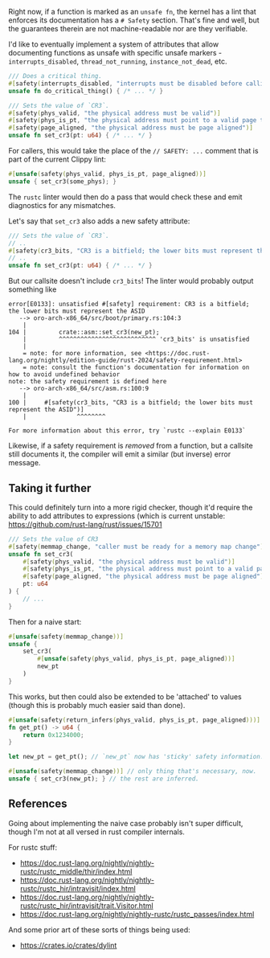 Right now, if a function is marked as an `unsafe fn`, the kernel has a lint that enforces its documentation has a `# Safety` section. That's fine and well, but the guarantees therein are not machine-readable nor are they verifiable.

I'd like to eventually implement a system of attributes that allow documenting functions as unsafe with specific unsafe markers - `interrupts_disabled`, `thread_not_running`, `instance_not_dead`, etc.

```rust
/// Does a critical thing.
#[safety(interrupts_disabled, "interrupts must be disabled before calling")]
unsafe fn do_critical_thing() { /* ... */ }

/// Sets the value of `CR3`.
#[safety(phys_valid, "the physical address must be valid")]
#[safety(phys_is_pt, "the physical address must point to a valid page table")]
#[safety(page_aligned, "the physical address must be page aligned")]
unsafe fn set_cr3(pt: u64) { /* ... */ }
```

For callers, this would take the place of the `// SAFETY: ...` comment that is part of the current Clippy lint:

```rust
#[unsafe(safety(phys_valid, phys_is_pt, page_aligned))]
unsafe { set_cr3(some_phys); }
```


The `rustc` linter would then do a pass that would check these and emit diagnostics for any mismatches.

Let's say that `set_cr3` also adds a new safety attribute:

```rust
/// Sets the value of `CR3`.
// ..
#[safety(cr3_bits, "CR3 is a bitfield; the lower bits must represent the ASID")]
// ..
unsafe fn set_cr3(pt: u64) { /* ... */ }
```

But our callsite doesn't include `cr3_bits`! The linter would probably output something like

```
error[E0133]: unsatisfied #[safety] requirement: CR3 is a bitfield; the lower bits must represent the ASID
   --> oro-arch-x86_64/src/boot/primary.rs:104:3
    |
104 |         crate::asm::set_cr3(new_pt);
    |         ^^^^^^^^^^^^^^^^^^^^^^^^^^^ 'cr3_bits' is unsatisfied
    |
    = note: for more information, see <https://doc.rust-lang.org/nightly/edition-guide/rust-2024/safety-requirement.html>
    = note: consult the function's documentation for information on how to avoid undefined behavior
note: the safety requirement is defined here
   --> oro-arch-x86_64/src/asm.rs:100:9
    |
100 |     #[safety(cr3_bits, "CR3 is a bitfield; the lower bits must represent the ASID")]
    |              ^^^^^^^^

For more information about this error, try `rustc --explain E0133`
```

Likewise, if a safety requirement is _removed_ from a function, but a callsite still documents it, the compiler will emit a similar (but inverse) error message.
## Taking it further

This could definitely turn into a more rigid checker, though it'd require the ability to add attributes to expressions (which is current unstable: https://github.com/rust-lang/rust/issues/15701

```rust
/// Sets the value of CR3
#[safety(memmap_change, "caller must be ready for a memory map change")]
unsafe fn set_cr3(
	#[safety(phys_valid, "the physical address must be valid")]
	#[safety(phys_is_pt, "the physical address must point to a valid page table")]
	#[safety(page_aligned, "the physical address must be page aligned")]
	pt: u64
) {
    // ...
}
```

Then for a naive start:

```rust
#[unsafe(safety(memmap_change))]
unsafe {
	set_cr3(
		#[unsafe(safety(phys_valid, phys_is_pt, page_aligned))]
		new_pt
	)
}
```

This works, but then could also be extended to be 'attached' to values (though this is probably much easier said than done).

```rust
#[unsafe(safety(return_infers(phys_valid, phys_is_pt, page_aligned)))]
fn get_pt() -> u64 {
	return 0x1234000;
}

let new_pt = get_pt(); // `new_pt` now has 'sticky' safety information.

#[unsafe(safety(memmap_change))] // only thing that's necessary, now.
unsafe { set_cr3(new_pt); } // the rest are inferred.
```

## References

Going about implementing the naive case probably isn't super difficult, though I'm not at all versed in rust compiler internals.

For rustc stuff:

- https://doc.rust-lang.org/nightly/nightly-rustc/rustc_middle/thir/index.html
- https://doc.rust-lang.org/nightly/nightly-rustc/rustc_hir/intravisit/index.html
- https://doc.rust-lang.org/nightly/nightly-rustc/rustc_hir/intravisit/trait.Visitor.html
- https://doc.rust-lang.org/nightly/nightly-rustc/rustc_passes/index.html

And some prior art of these sorts of things being used:

- https://crates.io/crates/dylint